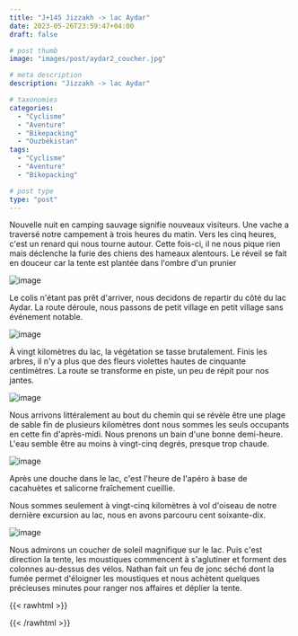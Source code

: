 ```yaml
---
title: "J+145 Jizzakh -> lac Aydar"
date: 2023-05-26T23:59:47+04:00
draft: false

# post thumb
image: "images/post/aydar2_coucher.jpg"

# meta description
description: "Jizzakh -> lac Aydar"

# taxonomies
categories:
  - "Cyclisme" 
  - "Aventure" 
  - "Bikepacking"
  - "Ouzbékistan" 
tags:
  - "Cyclisme" 
  - "Aventure" 
  - "Bikepacking" 

# post type
type: "post"
---
```


Nouvelle nuit en camping sauvage signifie nouveaux visiteurs. Une vache a traversé notre campement à trois heures du matin. Vers les cinq heures, c'est un renard qui nous tourne autour. Cette fois-ci, il ne nous pique rien mais déclenche la furie des chiens des hameaux alentours. Le réveil se fait en douceur car la tente est plantée dans l'ombre d'un prunier

![image](../../images/post/aydar2_prunier.jpg)

Le colis n'étant pas prêt d'arriver, nous decidons de repartir du côté du lac Aydar. La route déroule, nous passons de petit village en petit village sans événement notable.

![image](../../images/post/aydar2_statue.jpg)

À vingt kilomètres du lac, la végétation se tasse brutalement. Finis les arbres, il n'y a plus que des fleurs violettes hautes de cinquante centimètres. La route se transforme en piste, un peu de répit pour nos jantes. 

![image](../../images/post/aydar2_fleur.jpg)

Nous arrivons littéralement au bout du chemin qui se révèle être une plage de sable fin de plusieurs kilomètres dont nous sommes les seuls occupants en cette fin d'après-midi. Nous prenons un bain d'une bonne demi-heure. L'eau semble être au moins à vingt-cinq degrés, presque trop chaude. 

![image](../../images/post/aydar2_chevaux.jpg)

Après une douche dans le lac, c'est l'heure de l'apéro à base de cacahuètes et salicorne fraîchement cueillie. 

Nous sommes seulement à vingt-cinq kilomètres à vol d'oiseau de notre dernière excursion au lac, nous en avons parcouru cent soixante-dix. 

![image](../../images/post/aydar2_pointe.jpg)

Nous admirons un coucher de soleil magnifique sur le lac. Puis c'est direction la tente, les moustiques commencent à s'aglutiner et forment des colonnes au-dessus des vélos. Nathan fait un feu de jonc séché dont la fumée permet d'éloigner les moustiques et nous achètent quelques précieuses minutes pour ranger nos affaires et déplier la tente. 

{{< rawhtml >}}
<div class="strava-embed-placeholder" data-embed-type="activity" data-embed-id="9150694539"></div><script src="https://strava-embeds.com/embed.js"></script>
{{< /rawhtml >}}
